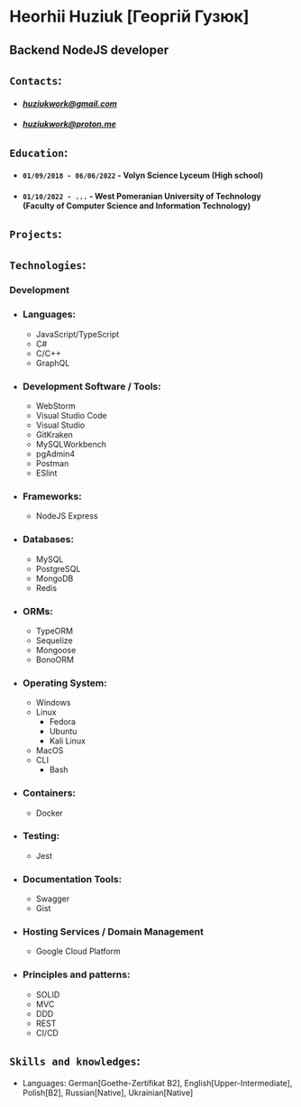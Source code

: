 # Heorhii Huziuk [Георгій Гузюк]
## Backend NodeJS developer
## `Contacts`: 
* #### <a href="huziukwork@gmail.com">_huziukwork@gmail.com_</a>
* #### <a href="huziukwork@proton.me">_huziukwork@proton.me_</a>
## `Education`:
* #### `01/09/2018 - 06/06/2022` - Volyn Science Lyceum (High school)
* #### `01/10/2022 - ...` - West Pomeranian University of Technology (Faculty of Computer Science and Information Technology)
## `Projects`:
## `Technologies`:
### Development
 * ### Languages:
    * JavaScript/TypeScript
    * C#
    * C/C++
    * GraphQL
 * ### Development Software / Tools:
    * WebStorm
    * Visual Studio Code
    * Visual Studio
    * GitKraken
    * MySQLWorkbench
    * pgAdmin4
    * Postman
    * ESlint
 * ### Frameworks:
    * NodeJS Express
 * ### Databases:
    * MySQL
    * PostgreSQL
    * MongoDB
    * Redis
* ### ORMs:
   * TypeORM
   * Sequelize
   * Mongoose
   * BonoORM
 * ### Operating System:
    * Windows
    * Linux
        * Fedora
        * Ubuntu
        * Kali Linux
    * MacOS
    * CLI
        * Bash
* ### Containers:
    * Docker
* ### Testing:
    * Jest
* ### Documentation Tools:
    * Swagger
    * Gist
* ### Hosting Services / Domain Management
    * Google Cloud Platform
* ### Principles and patterns:
   * SOLID
   * MVC
   * DDD
   * REST
   * CI/CD
## `Skills and knowledges`:
* Languages: German[Goethe-Zertifikat B2], English[Upper-Intermediate], 
Polish[B2], Russian[Native], Ukrainian[Native]